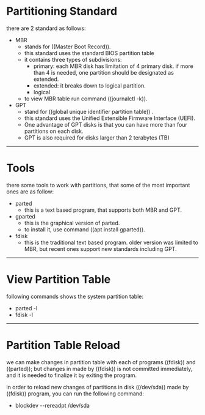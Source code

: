 # Partitioning Standard



there are 2 standard as follows:

- MBR 
  - stands for ((Master Boot Record)). 
  - this standard uses the standard BIOS partition table 
  - it contains three types of subdivisions:
    - primary: each MBR disk has limitation of 4 primary disk. if more than 4 is needed, one partition should be designated as extended. 
    - extended: it breaks down to logical partition.
    - logical
  - to view MBR table run command ((journalctl -k)).
- GPT
  - stand for ((global unique identifier partition table)) .
  - this standard uses the Unified Extensible Firmware Interface (UEFI).
  - One advantage of GPT disks is that you can have more than four partitions on each disk. 
  - GPT is also required for disks larger than 2 terabytes (TB)



***

# Tools

there some tools to work with partitions, that some of the most important ones are as follow:

- parted
  - this is a text based program, that supports both MBR and GPT.
- gparted
  - this is the graphical version of parted.
  - to install it, use command ((apt install gparted)).
- fdisk
  - this is the traditional text based program. older version was limited to MBR, but recent ones support new standards including GPT.



***

# View Partition Table

following commands shows the system partition table:

- parted -l
- fdisk -l



***

# Partition Table Reload

we can make changes in partition table with each of programs ((fdisk)) and ((parted)); but changes in made by ((fdisk)) is not committed immediately, and it is needed to finalize it by exiting the program. 

in order to reload new changes of partitions in disk ((/dev/sda)) made by ((fdisk)) program, you can run the following command:

- blockdev --rereadpt /dev/sda

